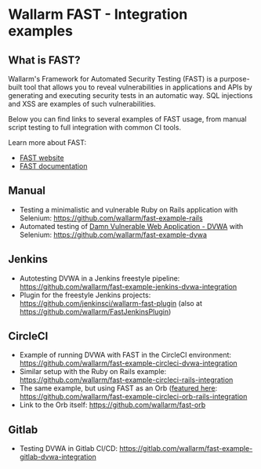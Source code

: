 # Wallarm FAST - Integration examples

## What is FAST?

Wallarm's Framework for Automated Security Testing (FAST) is a purpose-built tool that allows you to reveal vulnerabilities in applications and APIs by generating and executing security tests in an automatic way. SQL injections and XSS are examples of such vulnerabilities.

Below you can find links to several examples of FAST usage, from manual script testing to full integration with common CI tools.

Learn more about FAST:
* [FAST website](https://wallarm.com/products/fast) 
* [FAST documentation](https://docs.fast.wallarm.com/en/)

## Manual 

* Testing a minimalistic and vulnerable Ruby on Rails application with Selenium:
https://github.com/wallarm/fast-example-rails
* Automated testing of [Damn Vulnerable Web Application - DVWA](http://www.dvwa.co.uk/) with Selenium:
https://github.com/wallarm/fast-example-dvwa

## Jenkins

* Autotesting DVWA in a Jenkins freestyle pipeline:
https://github.com/wallarm/fast-example-jenkins-dvwa-integration
* Plugin for the freestyle Jenkins projects:
https://github.com/jenkinsci/wallarm-fast-plugin (also at https://github.com/wallarm/FastJenkinsPlugin)

## CircleCI

* Example of running DVWA with FAST in the CircleCI environment:
https://github.com/wallarm/fast-example-circleci-dvwa-integration
* Similar setup with the Ruby on Rails example:
https://github.com/wallarm/fast-example-circleci-rails-integration
* The same example, but using FAST as an Orb ([featured here](https://circleci.com/orbs/):
https://github.com/wallarm/fast-example-circleci-orb-rails-integration
* Link to the Orb itself: https://github.com/wallarm/fast-orb

## Gitlab

* Testing DVWA in Gitlab CI/CD:
https://gitlab.com/wallarm/fast-example-gitlab-dvwa-integration
